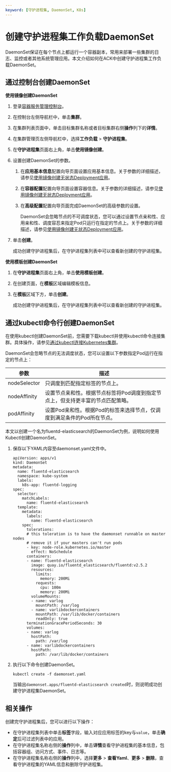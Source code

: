```yaml
---
keyword: [守护进程集, DaemonSet, K8s]
---
```


# 创建守护进程集工作负载DaemonSet

DaemonSet保证在每个节点上都运行一个容器副本，常用来部署一些集群的日志、监控或者其他系统管理应用。本文介绍如何在ACK中创建守护进程集工作负载DaemonSet。

## 通过控制台创建DaemonSet

**使用镜像创建DaemonSet**

1.  登录[容器服务管理控制台](https://cs.console.aliyun.com)。

2.  在控制台左侧导航栏中，单击**集群**。

3.  在集群列表页面中，单击目标集群名称或者目标集群右侧**操作**列下的**详情**。

4.  在集群管理页左侧导航栏中，选择**工作负载** \> **守护进程集**。

5.  在**守护进程集**页面右上角，单击**使用镜像创建**。

6.  设置创建DaemonSet的参数。

    1.  在**应用基本信息**配置向导页面设置应用基本信息。关于参数的详细描述，请参见[使用镜像创建无状态Deployment应用](/cn.zh-CN/Kubernetes集群用户指南/应用/工作负载/创建无状态工作负载Deployment.md)。

    2.  在**容器配置**配置向导页面设置容器信息。关于参数的详细描述，请参见[使用镜像创建无状态Deployment应用](/cn.zh-CN/Kubernetes集群用户指南/应用/工作负载/创建无状态工作负载Deployment.md)。

    3.  在**高级配置**配置向导页面完成DaemonSet的高级参数的设置。

        DaemonSet会忽略节点的不可调度状态，您可以通过设置节点亲和性、应用亲和性、调度容忍来指定Pod只运行在指定的节点上。关于参数的详细描述，请参见[使用镜像创建无状态Deployment应用](/cn.zh-CN/Kubernetes集群用户指南/应用/工作负载/创建无状态工作负载Deployment.md)。

7.  单击**创建**。

    成功创建守护进程集后，在守护进程集列表中可以查看新创建的守护进程集。


**使用模板创建DaemonSet**

1.  在**守护进程集**页面右上角，单击**使用模板创建**。

2.  在创建页面，在**模板**区域编辑模板信息。

3.  在**模板**区域下方，单击**创建**。

    成功创建守护进程集后，在守护进程集列表中可以查看新创建的守护进程集。


## 通过kubectl命令行创建DaemonSet

在使用kubectl创建DaemonSet前，您需要下载kubectl并使用kubectl命令连接集群。具体操作，请参见[通过kubectl连接Kubernetes集群](/cn.zh-CN/Kubernetes集群用户指南/集群/连接集群/通过kubectl连接Kubernetes集群.md)。

DaemonSet会忽略节点的无法调度状态，您可以设置以下参数指定Pod运行在指定的节点上：

|参数|描述|
|--|--|
|nodeSelector|只调度到匹配指定标签的节点上。|
|nodeAffinity|设置节点亲和性。根据节点标签将Pod调度到指定节点上，但支持更丰富的节点匹配策略。|
|podAffinity|设置Pod亲和性。根据Pod的标签来选择节点，仅调度到满足条件的Pod所在节点。|

本文以创建一个名为fluentd-elasticsearch的DaemonSet为例，说明如何使用Kubectl创建DaemonSet。

1.  保存以下YAML内容至daemonset.yaml文件中。

    ```
    apiVersion: apps/v1
    kind: DaemonSet
    metadata:
      name: fluentd-elasticsearch
      namespace: kube-system
      labels:
        k8s-app: fluentd-logging
    spec:
      selector:
        matchLabels:
          name: fluentd-elasticsearch
      template:
        metadata:
          labels:
            name: fluentd-elasticsearch
        spec:
          tolerations:
          # this toleration is to have the daemonset runnable on master nodes
          # remove it if your masters can't run pods
          - key: node-role.kubernetes.io/master
            effect: NoSchedule
          containers:
          - name: fluentd-elasticsearch
            image: quay.io/fluentd_elasticsearch/fluentd:v2.5.2
            resources:
              limits:
                memory: 200Mi
              requests:
                cpu: 100m
                memory: 200Mi
            volumeMounts:
            - name: varlog
              mountPath: /var/log
            - name: varlibdockercontainers
              mountPath: /var/lib/docker/containers
              readOnly: true
          terminationGracePeriodSeconds: 30
          volumes:
          - name: varlog
            hostPath:
              path: /var/log
          - name: varlibdockercontainers
            hostPath:
              path: /var/lib/docker/containers
    ```

2.  执行以下命令创建DaemonSet。

    ```
    kubectl create -f daemonset.yaml
    ```

    当输出`daemonset.apps/fluentd-elasticsearch created`时，则说明成功创建守护进程集DaemonSet。


## 相关操作

创建完守护进程集后，您可以进行以下操作：

-   在守护进程集列表中单击**标签**字段，输入对应应用标签的key与`value`，单击**确定**后可过滤列表中的应用。
-   在守护进程集名称右侧的**操作**列中，单击**详情**查看守护进程集的基本信息，包括容器组、访问方式、事件、日志等。
-   在守护进程集名称右侧的**操作**列中，选择**更多** \> **查看Yaml**、**更多** \> **删除**，查看守护进程集的YAML信息和删除守护进程集。

